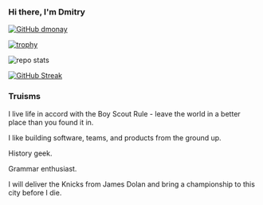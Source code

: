 ### Hi there, I'm Dmitry

[![GitHub dmonay](https://img.shields.io/github/followers/dmonay?label=follow&style=social)](https://github.com/dmonay)


[![trophy](https://github-profile-trophy.vercel.app/?username=dmonay&theme=tokyonight)](https://github.com/ryo-ma/github-profile-trophy)


![repo stats](https://github-readme-stats.vercel.app/api?username=dmonay&theme=dark&show_icons=true&line_height=27)


[![GitHub Streak](https://github-readme-streak-stats.herokuapp.com/?user=dmonay&theme=dark)](https://git.io/streak-stats)


### Truisms

I live life in accord with the Boy Scout Rule - leave the world in a better place than you found it in.

I like building software, teams, and products from the ground up.

History geek.

Grammar enthusiast.

I will deliver the Knicks from James Dolan and bring a championship to this city before I die.
